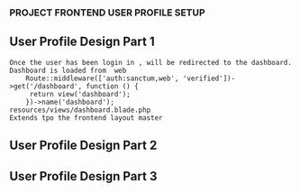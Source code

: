 ### PROJECT FRONTEND USER PROFILE SETUP

 ## User Profile Design Part 1
    Once the user has been login in , will be redirected to the dashboard.
    Dashboard is loaded from  web 
        Route::middleware(['auth:sanctum,web', 'verified'])->get('/dashboard', function () {
         return view('dashboard');
        })->name('dashboard');
    resources/views/dashboard.blade.php
    Extends tpo the frontend layout master






 ## User Profile Design Part 2
 ## User Profile Design Part  3
